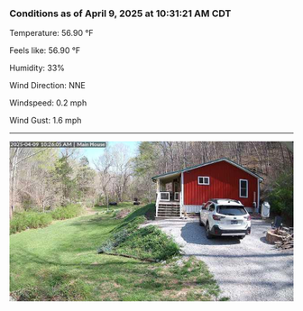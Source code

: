 ### Conditions as of April 9, 2025 at 10:31:21 AM CDT 

Temperature: 56.90 &deg;F

Feels like: 56.90 &deg;F

Humidity: 33%

Wind Direction: NNE

Windspeed: 0.2 mph

Wind Gust: 1.6 mph

---

<img src="./images/latest.jpeg"/>


